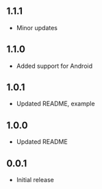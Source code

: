 ## 1.1.1

* Minor updates

## 1.1.0

* Added support for Android

## 1.0.1

* Updated README, example

## 1.0.0

* Updated README

## 0.0.1

* Initial release
